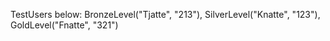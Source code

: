 TestUsers below:
BronzeLevel("Tjatte", "213"),
SilverLevel("Knatte", "123"),
GoldLevel("Fnatte", "321")
